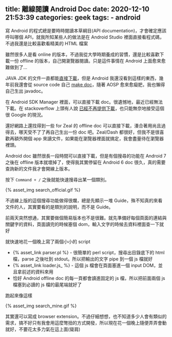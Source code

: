 title: 離線閱讀 Android Doc
date: 2020-12-10 21:53:39
categories: geek
tags:
    - android
---

寫 Android 的程式總是要時時閱讀本草綱目(API documentation)，才會確定應該呼叫哪個 API，就我所知某些人的做法是在 Android Studio 裡面直接看程式碼，不過我還是比較喜歡看精美的 HTML 檔案

雖然很多人是看 online 的版本，不過我從大學時期養成的習慣，還是比較喜歡下載一份 offline 的版本，自己開瀏覽器閱讀。只是這件事情在 Android 上面愈來愈難做到了...

<!-- more -->

JAVA JDK 的文件一直都能[直接下載](https://www.oracle.com/java/technologies/javase-jdk8-doc-downloads.html)，但是 Android 我還沒看到這樣的東西，幾年前我還會從 source code 自己 [make doc](http://0xwalkingice.blogspot.com/2010/03/javadoc-at-android.html)，隨著 AOSP 愈來愈癡肥，我也懶得自己生出 javadoc。

在 Android SDK Manager 裡面，可以直接下載 doc。很遺憾地，最近已經無法下載。在 stackoverflow 上頭有人說 [已經不再提供下載](https://stackoverflow.com/a/49262913)，也只能無奈地接受這個很 Google 的現況。

還好網路上還找得到一些 for Zeal 的 offline doc 可以直接下載，湊合著用尚且過得去，哪天受不了了再自己生出一份 doc 吧。Zeal/Dash 都很好，但我不是很喜歡再額外開個 app 來讀文件，如果能在瀏覽器裡面就搞定，我會盡量待在瀏覽器裡頭。

Android doc 雖然很長一段時間可以直接下載，但是有個搜尋的功能在 Android 7 之後在 offline 版本就壞掉了，使得我其實停留在 Android 6 doc 很久，真的需要查詢新的文件我才會開線上版本。

按下 `Command + /` 之後就能快速搜尋出某一個類別。

<div style="max-width: 100%; margin: auto;">{% asset_img search_official.gif %}</div>


不過線上版的這個搜尋功能做得很爛，總是先顯示一堆 Guide，殊不知真的來看文件的人，其實要看的是類別的說明，而不是 Guide。

前兩天突然想通，其實要做個簡易版本也不是很難。就先準備好每個頁面的連結與關鍵字的資料，頁面讀完的時候塞個 dom，輸入文字的時候去資料裡面查一下就好

就快速地花一個晚上寫了兩個小小的 script

* {% asset_link parser.pl %} - 很簡單的 perl script，搜尋出目錄底下的 html 檔，parse 之後吐到 stdout。所以把輸出的文字 pipe 到一個 js 檔就好
* {% asset_link loader.js_ %} - 這個 js 檔會在頁面塞進一個 input DOM，並且拿前述的資料來用
* 恰好 Android offline doc 的每一頁都會讀進固定的 js 檔，所以把前面兩個 js 檔塞到必讀的 js 檔的最尾端就好了

跑起來像這樣

<div style="max-width: 100%; margin: auto;">{% asset_img search_mine.gif %}</div>

其實還可以寫成 browser extension。不過仔細想想，也不知道多少人會有類似的需求，搞不好只有我會用這麼彆扭的方式開發，所以現在花一個晚上隨便弄弄會動就好，不要花太多力氣在這上面(聳肩)

